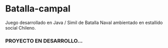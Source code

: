 # Batalla-campal
Juego desarrollado en Java / Simil de Batalla Naval ambientado en estallido social Chileno.
### PROYECTO EN DESARROLLO...
